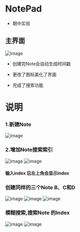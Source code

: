 # NotePad
* 期中实验

## 主界面  

![image](https://github.com/xiaoaini12138/Notepad/blob/master/screenshot/09.png)

* 创建完Note会自动生成时间戳

* 更改了图标美化了界面

* 完成了搜索功能

# 说明

### 1.新建Note

![image](https://github.com/xiaoaini12138/Notepad/blob/master/screenshot/01.png)

### 2.增加Note搜索索引

![image](https://github.com/xiaoaini12138/Notepad/blob/master/screenshot/02.png)
![image](https://github.com/xiaoaini12138/Notepad/blob/master/screenshot/03.png)
#### 输入index 后左上角会显示index


### 创建同样的三个Note B、C和D

![image](https://github.com/xiaoaini12138/Notepad/blob/master/screenshot/04.png)
![image](https://github.com/xiaoaini12138/Notepad/blob/master/screenshot/05.png)
![image](https://github.com/xiaoaini12138/Notepad/blob/master/screenshot/06.png)

### 模糊搜索,搜索Note 的Index 

![image](https://github.com/xiaoaini12138/Notepad/blob/master/screenshot/07.png)
![image](https://github.com/xiaoaini12138/Notepad/blob/master/screenshot/08.png)

